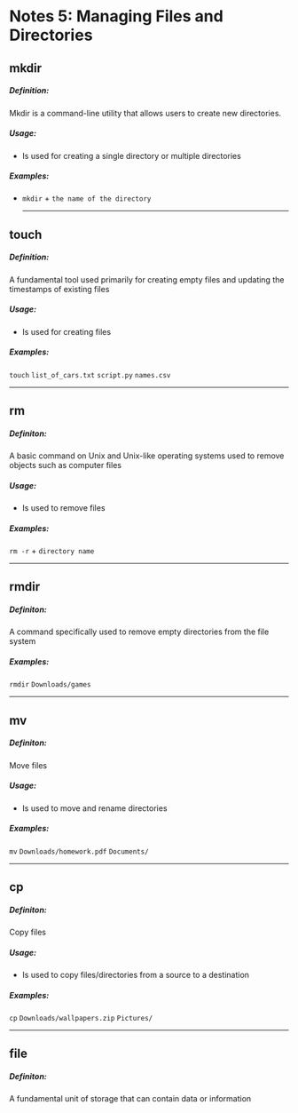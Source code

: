 # Notes 5: Managing Files and Directories
   
## mkdir
##### Definition: 
Mkdir is a command-line utility that allows users to create new directories.
##### Usage: 
* Is used for creating a single directory or multiple directories
##### Examples:
* `mkdir` + `the name of the directory` 
  <hr>

## touch
##### Definition: 
A fundamental tool used primarily for creating empty files and updating the timestamps of existing files
##### Usage: 
* Is used for creating files
##### Examples:
`touch` `list_of_cars.txt` `script.py` `names.csv`
  
  <hr>

## rm
##### Definiton: 
A basic command on Unix and Unix-like operating systems used to remove objects such as computer files
##### Usage: 
* Is used to remove files
##### Examples:
`rm -r` + `directory name`

  <hr>

## rmdir
##### Definiton: 
A command specifically used to remove empty directories from the file system
##### Examples:
`rmdir` `Downloads/games`
  <hr>

## mv
##### Definiton: 
Move files
##### Usage:
* Is used to move and rename directories
##### Examples:
`mv` `Downloads/homework.pdf` `Documents/`


  <hr>

## cp
##### Definiton: 
Copy files
##### Usage: 
* Is used to copy files/directories from a source to a destination
##### Examples: 
`cp` `Downloads/wallpapers.zip` `Pictures/`

  <hr>

## file
##### Definiton: 
A fundamental unit of storage that can contain data or information
